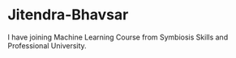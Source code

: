 # Jitendra-Bhavsar
I have joining Machine Learning Course from Symbiosis Skills and Professional University.

